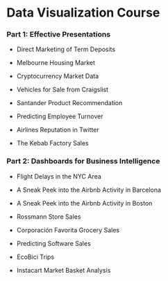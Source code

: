 # Data Visualization Course

### Part 1: Effective Presentations

* Direct Marketing of Term Deposits

* Melbourne Housing Market

* Cryptocurrency Market Data

* Vehicles for Sale from Craigslist

* Santander Product Recommendation

* Predicting Employee Turnover

* Airlines Reputation in Twitter

* The Kebab Factory Sales

### Part 2: Dashboards for Business Intelligence

* Flight Delays in the NYC Area

* A Sneak Peek into the Airbnb Activity in Barcelona

* A Sneak Peek into the Airbnb Activity in Boston

* Rossmann Store Sales

* Corporación Favorita Grocery Sales

* Predicting Software Sales

* EcoBici Trips

* Instacart Market Basket Analysis
